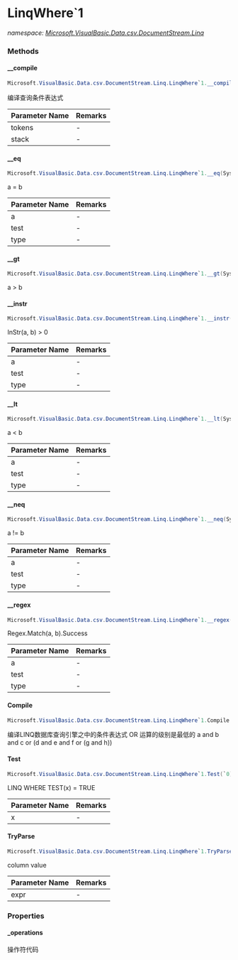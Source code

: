 ﻿# LinqWhere`1
_namespace: [Microsoft.VisualBasic.Data.csv.DocumentStream.Linq](./index.md)_





### Methods

#### __compile
```csharp
Microsoft.VisualBasic.Data.csv.DocumentStream.Linq.LinqWhere`1.__compile(Microsoft.VisualBasic.Language.List{Microsoft.VisualBasic.Data.csv.DocumentStream.Linq.ExprToken}@,System.Func{`0,System.Boolean})
```
编译查询条件表达式

|Parameter Name|Remarks|
|--------------|-------|
|tokens|-|
|stack|-|


#### __eq
```csharp
Microsoft.VisualBasic.Data.csv.DocumentStream.Linq.LinqWhere`1.__eq(System.Object,System.String,System.Type)
```
a = b

|Parameter Name|Remarks|
|--------------|-------|
|a|-|
|test|-|
|type|-|


#### __gt
```csharp
Microsoft.VisualBasic.Data.csv.DocumentStream.Linq.LinqWhere`1.__gt(System.Object,System.String,System.Type)
```
a > b

#### __instr
```csharp
Microsoft.VisualBasic.Data.csv.DocumentStream.Linq.LinqWhere`1.__instr(System.Object,System.String,System.Type)
```
InStr(a, b) > 0

|Parameter Name|Remarks|
|--------------|-------|
|a|-|
|test|-|
|type|-|


#### __lt
```csharp
Microsoft.VisualBasic.Data.csv.DocumentStream.Linq.LinqWhere`1.__lt(System.Object,System.String,System.Type)
```
a < b

|Parameter Name|Remarks|
|--------------|-------|
|a|-|
|test|-|
|type|-|


#### __neq
```csharp
Microsoft.VisualBasic.Data.csv.DocumentStream.Linq.LinqWhere`1.__neq(System.Object,System.String,System.Type)
```
a != b

|Parameter Name|Remarks|
|--------------|-------|
|a|-|
|test|-|
|type|-|


#### __regex
```csharp
Microsoft.VisualBasic.Data.csv.DocumentStream.Linq.LinqWhere`1.__regex(System.Object,System.String,System.Type)
```
Regex.Match(a, b).Success

|Parameter Name|Remarks|
|--------------|-------|
|a|-|
|test|-|
|type|-|


#### Compile
```csharp
Microsoft.VisualBasic.Data.csv.DocumentStream.Linq.LinqWhere`1.Compile
```
编译LINQ数据库查询引擎之中的条件表达式
 OR 运算的级别是最低的
 a and b and c or (d and e and f or (g and h))

#### Test
```csharp
Microsoft.VisualBasic.Data.csv.DocumentStream.Linq.LinqWhere`1.Test(`0)
```
LINQ WHERE TEST(x) = TRUE

|Parameter Name|Remarks|
|--------------|-------|
|x|-|


#### TryParse
```csharp
Microsoft.VisualBasic.Data.csv.DocumentStream.Linq.LinqWhere`1.TryParse(System.String)
```
column <opr> value

|Parameter Name|Remarks|
|--------------|-------|
|expr|-|



### Properties

#### _operations
操作符代码
